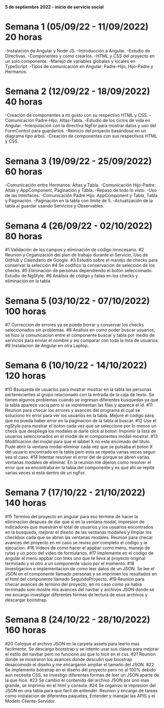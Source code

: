 #### 5 de septiembre 2022 - inicio de servicio social
# Semana 1 (05/09/22 - 11/09/2022) 20 horas
-Instalación de Angular y Node JS.
-Introducción a Angular.
-Estudio de Directivas.
-Componentes y como crearlos.
-HTML y CSS del proyecto en un solo componente.
-Manejo de variables globales y locales en TypeScript.
-Tipos de comunicación en Angular: Padre-Hijo, Hijo-Padre y Hermanos.
# Semana 2 (12/09/22 - 18/09/2022) 40 horas
-Creación de componentes a mi gusto con su respectivo HTML y CSS.
-Comunicación Padre-Hijo: Altas-Tabla.
-Estudio de los ciclos de vida en Angular.
-Interpolación con la directiva NgFor para mostrar datos y uso del FormControl para guardarlos.
-Reinicio del proyecto basándose en un diagrama tipo árbol.
-Creación de componentes con sus respectivos HTML y CSS.
# Semana 3 (19/09/22 - 25/09/2022) 60 horas
-Comunicación entre Hermanos: Altas y Tabla. 
-Comunicación Hijo-Padre: Altas y AppComponent, Paginación y Tabla.
-Repaso de todo lo visto.
-Uso de las Interfaces.
-Comunicación Padre Hijo: AppComponent y Tabla, Tabla y Paginación.
-Paginación en la tabla con límite de 5.
-Actualización de la tabla al guardar usando Servicios y Observables.
# Semana 4 (26/09/22 - 02/10/2022) 80 horas
#1 Validación de los campos y eliminación de código innecesario.
#2 Reunión y Organización del plan de trabajo durante el Servicio, Uso de GitHub y Calendario de Google.
#3 Estudio sobre el manejo de checks para conservar la selección
#4 Se codifico la conservación de selección de los checks.
#5 Eliminación de personas dependiendo el botón seleccionado. Estudio de NgStyle.
#6 Análisis de código y fallas en los checks y eliminación en la tabla.
# Semana 5 (03/10/22 - 07/10/2022) 100 horas
#7 Correccion de errores ya se puede borrar y conservar los checks seleccionados sin problemas.
#8 Analisis en como poder buscar usuarios, se hizo la comunicacion entre el componente buscar y tabla por medio de servicios para enviar el nombre y asi comparar con toda la lista de usuarios. 
#9 Instalacion de Angular en otra Laptop.
# Semana 6 (10/10/22 - 14/10/2022) 120 horas
#10 Bsuqueda de usuarios para mostrar mostrar en la tabla las personas pertenecientes al grupo relacionado con la entrada de la caja de texto. Se tienen algunos problemas cuando se ingresan diferentes busquedas ya que la tabla aparece vacia pero si se incrementan las filas y aparece el id.
#11 Reunion para checar los errores y avances del programa el cual se soluciono mi error para ver los usuarios en la tabla. Mejore el codigo para que no pueda haber error en la paginacion de la tabla al buscar.
#12 Use el ngStyle para mostrar el boton cada vez que se seleccione por lo menos un check que despliega los modales al darle click al boton. Imprimir la lista de usuarios seleccionados en el modal de el componentes modal-mostrar.
#13 Modificacion del modal para que el labbel X no este encimado del titulo. Pude abrir la ventana modal-eliminar cada vez que se pulsaba el boton X del usuario encontrado en la tabla pero esta se repetia varias veces segun sea el caso.
#14 Intentar resolver el error del de porque se abren varias ventanas modales de eliminar. En la reunion me dijeron como resolver el error que se encontraba en la tabla del componente y es que ahi se repite varias veces si esta dentro de un ngFor.
# Semana 7 (17/10/22 - 21/10/2022) 140 horas
#15 Termino del proyecto en angular para eso termine de hacer la eliminacion despues de dar que si en la ventana modal, impresion de indicadores que muestran el total de usuarios y los usuarios encontrados en la busqueda, mejorar el diseño de las ventanas modañes y limpiar los checkbox cada que se abren las ventanas modales. Reunion para checar avances del proyecto en mi caso se reviso por completo el codigo y la ejecucion.
#16 Videos de como hacer el appbar como menu, manejo de rutas y un poco del video de formularios.
#17 Implemente en el codigo de angular el menu appbar con links uno que te lleva al proyecto original terminado y el otro a un componente vacio por el momento.
#18 Investigacion e implementacion de como leer datos de un JSON. Se lee el JSON en el componente llamado personas y se imprimen los resultados en el html del componente llamado SegundoProyecto.
#19 Reunion para checar avances de termino del proyecto, en mi caso como ya habia terminado solo mostre mis avances del navbar y archivos JSON donde se me encargo investigar diferentes formas de lectura de esos archivos y descargar bootstrap. 
# Semana 8 (24/10/22 - 28/10/2022) 160 horas
#20 Coloque el archivo JSON en la carpeta assets para leerlo mas facilmente. Se descargo bootstrap y se intento usar sus clases para mejorar el estilo del navbar pero no funciono asi que lo hice en el css.
#21 Reunion donde se mostraron los avances donde descubri que boostrap desacomodo el diseño y me encargaron ampliar el tamaño del JSON.
#22 Se implemento boostrap en el diseño del proyecto pero no al 100% debido aun necesita CSS, se investigo diferentes formas de leer un JSON aparte de la que hice.
#23 Se cambio el contenido del archivo JSON por uno mas grande, se imprimio en el html y consola. 
#24 Se organizo la impresion del JSON en una tabla para que facil de entender. Reunion y encargo de tareas como instalacion de diferentes paquetes, Entender y manejar las APIS y el Modelo Cliente-Servidor. 
